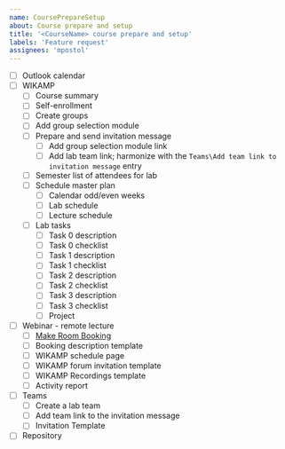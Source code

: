 ```yaml
---
name: CoursePrepareSetup
about: Course prepare and setup
title: '<CourseName> course prepare and setup'
labels: 'Feature request'
assignees: 'mpostol'
---
```


- [ ] Outlook calendar
- [ ] WIKAMP
  - [ ] Course summary
  - [ ] Self-enrollment
  - [ ] Create groups
  - [ ] Add group selection module
  - [ ] Prepare and send invitation message
    - [ ] Add group selection module link
    - [ ] Add lab team link; harmonize with the `Teams\Add team link to invitation message` entry
  - [ ] Semester list of attendees for lab
  - [ ] Schedule master plan
    - [ ] Calendar odd/even weeks
    - [ ] Lab schedule
    - [ ] Lecture schedule
  - [ ] Lab tasks
    - [ ] Task 0 description
    - [ ] Task 0 checklist
    - [ ] Task 1 description
    - [ ] Task 1 checklist
    - [ ] Task 2 description
    - [ ] Task 2 checklist
    - [ ] Task 3 description
    - [ ] Task 3 checklist
    - [ ] Project
- [ ] Webinar - remote lecture
  - [ ] [Make Room Booking](https://edu.p.lodz.pl/blocks/mrbs/web/day.php?area_id=6&day=14&month=10&year=2020&lang=en)
  - [ ] Booking description template
  - [ ] WIKAMP schedule page
  - [ ] WIKAMP forum invitation template
  - [ ] WIKAMP Recordings template
  - [ ] Activity report
- [ ] Teams
  - [ ] Create a lab team
  - [ ] Add team link to the invitation message
  - [ ] Invitation Template
- [ ] Repository

